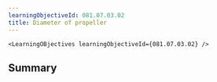 ```yaml
---
learningObjectiveId: 081.07.03.02
title: Diameter of propeller
---
```


```tsx eval
<LearningOBjectives learningObjectiveId={081.07.03.02} />
```

## Summary
